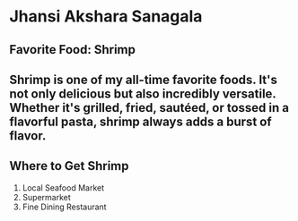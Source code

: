# Jhansi Akshara Sanagala
## Favorite Food: Shrimp
Shrimp is one of my all-time favorite foods. It's not only delicious but also **incredibly versatile**. Whether it's **grilled**, fried, sautéed, or tossed in a flavorful pasta, shrimp always adds a burst of flavor.
---
## Where to Get Shrimp
1) Local Seafood Market
2) Supermarket
3) Fine Dining Restaurant
